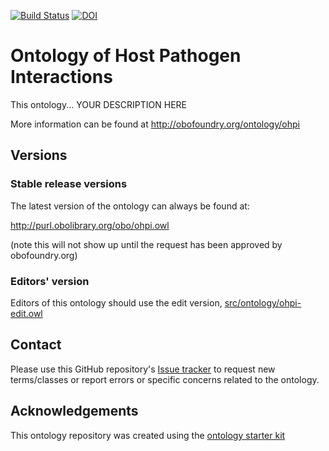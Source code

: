 [![Build Status](https://travis-ci.org/OHPI/ohpi.svg?branch=master)](https://travis-ci.org/OHPI/ohpi)
[![DOI](https://zenodo.org/badge/13996/OHPI/ohpi.svg)](https://zenodo.org/badge/latestdoi/13996/OHPI/ohpi)

# Ontology of Host Pathogen Interactions

This ontology... YOUR DESCRIPTION HERE

More information can be found at http://obofoundry.org/ontology/ohpi

## Versions

### Stable release versions

The latest version of the ontology can always be found at:

http://purl.obolibrary.org/obo/ohpi.owl

(note this will not show up until the request has been approved by obofoundry.org)

### Editors' version

Editors of this ontology should use the edit version, [src/ontology/ohpi-edit.owl](src/ontology/ohpi-edit.owl)

## Contact

Please use this GitHub repository's [Issue tracker](https://github.com/OHPI/ohpi/issues) to request new terms/classes or report errors or specific concerns related to the ontology.

## Acknowledgements

This ontology repository was created using the [ontology starter kit](https://github.com/INCATools/ontology-starter-kit)